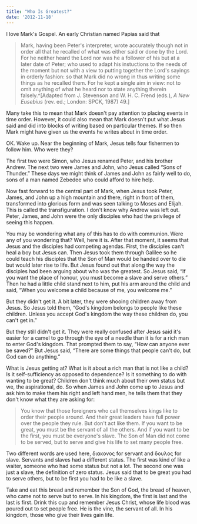 ```yaml
---
title: "Who Is Greatest?"
date: '2012-11-18'
---
```


I love Mark's Gospel. An early Christian named Papias said that

> Mark, having been Peter's interpreter, wrote accurately though not in order all that he recalled of what was either said or done by the Lord. For he neither heard the Lord nor was he a follower of his but at a later date of Peter; who used to adapt his instuctions to the needs of the moment but not with a view to putting together the Lord's sayings in orderly fashion: so that Mark did no wrong in thus writing some things as he recalled them. For he kept a single aim in view: not to omit anything of what he heard nor to state anything therein falsely.^[Adapted from J. Stevenson and W. H. C. Frend (eds.), *A New Eusebius* (rev. ed.; London: SPCK, 1987) 49.]

Many take this to mean that Mark doesn't pay attention to placing events in time order. However, it could also mean that Mark doesn't put what Jesus said and did into blocks of writing based on particular themes. If so then Mark might have given us the events he writes about in time order.

OK. Wake up. Near the beginning of Mark, Jesus tells four fishermen to follow him. Who were they?

The first two were Simon, who Jesus renamed Peter, and his brother Andrew. The next two were James and John, who Jesus called “Sons of Thunder.” These days we might think of James and John as fairly well to do, sons of a man named Zebedee who could afford to hire help.

Now fast forward to the central part of Mark, when Jesus took Peter, James, and John up a high mountain and there, right in front of them, transformed into glorious form and was seen talking to Moses and Elijah. This is called the transfiguration. I don't know why Andrew was left out. Peter, James, and John were the only disciples who had the privilege of seeing this happen.

You may be wondering what any of this has to do with communion. Were any of you wondering that? Well, here it is. After that moment, it seems that Jesus and the disciples had competing agendas. First, the disciples can't heal a boy but Jesus can. Then Jesus took them through Galilee so he could teach his disciples that the Son of Man would be handed over to die but would later rise to life. But Jesus found out that along the way the disciples had been arguing about who was the greatest. So Jesus said, “If you want the place of honour, you must become a slave and serve others.” Then he had a little child stand next to him, put his arm around the child and said, “When you welcome a child because of me, you welcome me.”

But they didn't get it. A bit later, they were shooing children away from Jesus. So Jesus told them, “God's kingdom belongs to people like these children. Unless you accept God's kingdom the way these children do, you can't get in.”

But they still didn't get it. They were really confused after Jesus said it's easier for a camel to go through the eye of a needle than it is for a rich man to enter God's kingdom. That prompted them to say, “How can anyone ever be saved?” But Jesus said, “There are some things that people can't do, but God can do anything.”

What is Jesus getting at? What is it about a rich man that is not like a child? Is it self-sufficiency as opposed to dependence? Is it something to do with wanting to be great? Children don't think much about their own status but we, the aspirational, do. So when James and John come up to Jesus and ask him to make them his right and left hand men, he tells them that they don't know what they are asking for:

> You know that those foreigners who call themselves kings like to order their people around. And their great leaders have full power over the people they rule. But don't act like them. If you want to be great, you must be the servant of all the others. And if you want to be the first, you must be everyone's slave. The Son of Man did not come to be served, but to serve and give his life to set many people free.

Two different words are used here, διακονος for servant and δουλος for slave. Servants and slaves had a different status. The first was kind of like a waiter, someone who had some status but not a lot. The second one was just a slave, the definition of zero status. Jesus said that to be great you had to serve others, but to be first you had to be like a slave.

Take and eat this bread and remember the Son of God, the bread of heaven, who came not to serve but to serve. In his kingdom, the first is last and the last is first. Drink this cup and remember Jesus Christ, whose life blood was poured out to set people free. He is the vine, the servant of all. In his kingdom, those who give their lives gain life.

